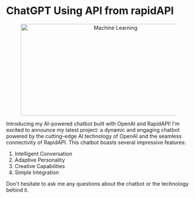# ChatGPT Using API from rapidAPI

<figure style="text-align: center;">
  <img src="https://pbs.twimg.com/media/GDBAkZmbcAAlxkR?format=jpg&name=small" alt="Machine Learning" width="500" height="250">
</figure>
Introducing my AI-powered chatbot built with OpenAI and RapidAPI!
I'm excited to announce my latest project: a dynamic and engaging chatbot powered by the cutting-edge AI technology of OpenAI and the seamless connectivity of RapidAPI. 
This chatbot boasts several impressive features:

1. Intelligent Conversation
2. Adaptive Personality
3. Creative Capabilities
4. Simple Integration

Don't hesitate to ask me any questions about the chatbot or the technology behind it.